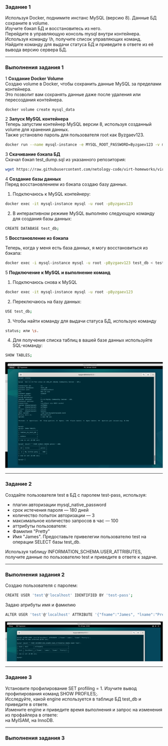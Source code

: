 ### Задание 1

Используя Docker, поднимите инстанс MySQL (версию 8). Данные БД сохраните в volume.  
Изучите бэкап БД и восстановитесь из него.  
Перейдите в управляющую консоль mysql внутри контейнера.  
Используя команду \h, получите список управляющих команд.  
Найдите команду для выдачи статуса БД и приведите в ответе из её вывода версию сервера БД.  

----

### Выполнения задания 1

1 **Создание Docker Volume**  
Создаю volume в Docker, чтобы сохранить данные MySQL за пределами контейнера.     
Это позволит вам сохранять данные даже после удаления или пересоздания контейнера.    

```bash
docker volume create mysql_data
```
2 **Запуск MySQL контейнера**      
Теперь запустим контейнер MySQL версии 8, используя созданный volume для хранения данных.   
Также установлю пароль для пользователя root как Byzgaev123.

```bash
docker run --name mysql-instance -e MYSQL_ROOT_PASSWORD=Byzgaev123 -v mysql_data:/var/lib/mysql -d -p 3306:3306 mysql:8
```
3 **Скачивание бэкапа БД**     
Скачал бэкап test_dump.sql из указанного репозитория:

```bash
wget https://raw.githubusercontent.com/netology-code/virt-homeworks/virt-11/06-db-03-mysql/test_data/test_dump.sql
```

4 **Создание базы данных**   
Перед восстановлением из бэкапа создаю базу данных.  
  1. Подключаюсь к MySQL контейнеру: 
```bash
docker exec -it mysql-instance mysql -u root -pByzgaev123
```
  2. В интерактивном режиме MySQL выполняю следующую команду для создания базы данных:

```bash
CREATE DATABASE test_db;
```
5 **Восстановление из бэкапа**   

Теперь, когда у меня есть база данных, я могу восстановиться из бэкапа:

```bash
docker exec -i mysql-instance mysql -u root -pByzgaev123 test_db < test_dump.sql
```

5 **Подключение к MySQL и выполнение команд**  

  1. Подключаюсь снова к MySQL  
```bash
docker exec -it mysql-instance mysql -u root -pByzgaev123
```
  2. Переключаюсь на базу данных:  
```bash
USE test_db;
```
  3. Чтобы найти команду для выдачи статуса БД, использую команду 
```bash
status; или \s.
```
  4. Для получения списка таблиц в вашей базе данных используйте SQL-команду:  
```bash
SHOW TABLES;
```

![image.jpg](https://github.com/Byzgaev-I/MySQL/blob/main/1.png)

----

### Задание 2

Создайте пользователя test в БД c паролем test-pass, используя:  

- плагин авторизации mysql_native_password
- срок истечения пароля — 180 дней
- количество попыток авторизации — 3
- максимальное количество запросов в час — 100
- аттрибуты пользователя:
-    Фамилия "Pretty"
-    Имя "James".
Предоставьте привелегии пользователю test на операции SELECT базы test_db.

Используя таблицу INFORMATION_SCHEMA.USER_ATTRIBUTES, получите данные по пользователю test и приведите в ответе к задаче. 

----

### Выполнения задания 2  

Создаю пользователя с паролем:
```bash
CREATE USER 'test'@'localhost' IDENTIFIED BY 'test-pass';
```
Задаю атрибуты имя и фамилию
```bash
ALTER USER 'test'@'localhost' ATTRIBUTE '{"fname":"James", "lname":"Pretty"}';
```
![image.jpg](https://github.com/Byzgaev-I/MySQL/blob/main/2.png)  

----

### Задание 3
Установите профилирование SET profiling = 1. Изучите вывод профилирования команд SHOW PROFILES;.    
Исследуйте, какой engine используется в таблице БД test_db и приведите в ответе.  
Измените engine и приведите время выполнения и запрос на изменения из профайлера в ответе:  
на MyISAM,
на InnoDB.

----

### Выполнения задания 3  

